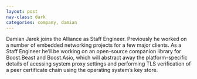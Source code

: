 ```yaml
---
layout: post
nav-class: dark
categories: company, damian
---
```

Damian Jarek joins the Alliance as Staff Engineer. Previously he worked on a
number of embedded networking projects for a few major clients. As a Staff
Engineer he’ll be working on an open-source companion library for Boost.Beast
and Boost.Asio, which will abstract away the platform-specific details of
acessing system proxy settings and performing TLS verification of a peer
certificate chain using the operating system’s key store.
